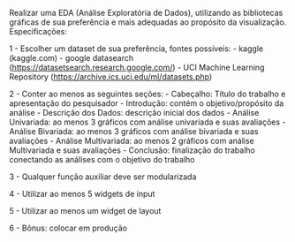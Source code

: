 Realizar uma EDA (Análise Exploratória de Dados), utilizando as bibliotecas
gráficas de sua preferência e mais adequadas ao propósito da visualização.
Especificações:

1 - Escolher um dataset de sua preferência, fontes possíveis:
    - kaggle (kaggle.com)
    - google datasearch (https://datasetsearch.research.google.com/)
    - UCI Machine Learning Repository (https://archive.ics.uci.edu/ml/datasets.php)

2 - Conter ao menos as seguintes seções:
    - Cabeçalho: Título do trabalho e apresentação do pesquisador
    - Introdução: contém o objetivo/propósito da análise
    - Descrição dos Dados: descrição inicial dos dados
    - Análise Univariada: ao menos 3 gráficos com análise univariada e suas avaliações
    - Análise Bivariada: ao menos 3 gráficos com análise bivariada e suas avaliações
    - Análise Multivariada: ao menos 2 gráficos com análise Multivariada e suas avaliações
    - Conclusão: finalização do trabalho conectando as análises com o objetivo do trabalho

3 - Qualquer função auxiliar deve ser modularizada

4 - Utilizar ao menos 5 widgets de input

5 - Utilizar ao menos um widget de layout

6 - Bônus: colocar em produção
